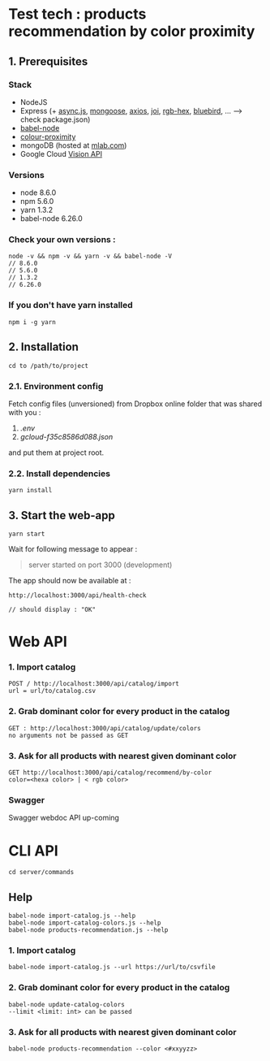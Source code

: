 # Test tech : products recommendation by color proximity

## 1. Prerequisites

### Stack

 - NodeJS
 - Express (+ [async.js](https://caolan.github.io/async/), [mongoose](http://mongoosejs.com), [axios](https://github.com/axios/axios), [joi](https://www.npmjs.com/package/joi), [rgb-hex](https://github.com/sindresorhus/rgb-hex), [bluebird](https://github.com/petkaantonov/bluebird), ... --> check package.json)
 - [babel-node](https://babeljs.io/docs/usage/cli/)
 - [colour-proximity](https://github.com/gausie/colour-proximity)
 - mongoDB (hosted at [mlab.com](https://www.mlab.com))
 - Google Cloud [Vision API](https://cloud.google.com/vision/?hl=fr)

### Versions
 - node 8.6.0
 - npm 5.6.0
 - yarn 1.3.2
 - babel-node 6.26.0

### Check your own versions :

    node -v && npm -v && yarn -v && babel-node -V
    // 8.6.0
    // 5.6.0
    // 1.3.2
    // 6.26.0

### If you don't have yarn installed

    npm i -g yarn

## 2. Installation

    cd to /path/to/project

### 2.1. Environment config
Fetch config files (unversioned) from Dropbox online folder that was shared with you :
 1. *.env*
 2. *gcloud-f35c8586d088.json*

and put them at project root.

### 2.2. Install dependencies
    yarn install


## 3. Start the web-app
    yarn start

Wait for following message to appear :

> server started on port 3000 (development)

The app should now be available at :

    http://localhost:3000/api/health-check

    // should display : "OK"

# Web API

### 1. Import catalog
    POST / http://localhost:3000/api/catalog/import
    url = url/to/catalog.csv

### 2. Grab dominant color for every product in the catalog
    GET : http://localhost:3000/api/catalog/update/colors
    no arguments not be passed as GET

### 3. Ask for all products with nearest given dominant color
    GET http://localhost:3000/api/catalog/recommend/by-color
    color=<hexa color> | < rgb color>

### Swagger

Swagger webdoc API  up-coming

# CLI API
    cd server/commands

## Help

    babel-node import-catalog.js --help
    babel-node import-catalog-colors.js --help
    babel-node products-recommendation.js --help

### 1. Import catalog
    babel-node import-catalog.js --url https://url/to/csvfile

### 2. Grab dominant color for every product in the catalog
    babel-node update-catalog-colors
    --limit <limit: int> can be passed

### 3. Ask for all products with nearest given dominant color
    babel-node products-recommendation --color <#xxyyzz>

